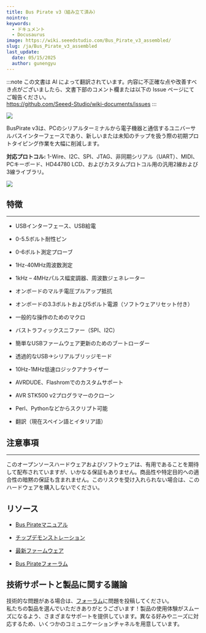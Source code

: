 ```yaml
---
title: Bus Pirate v3（組み立て済み）
nointro:
keywords:
  - ドキュメント
  - Docusaurus
image: https://wiki.seeedstudio.com/Bus_Pirate_v3_assembled/
slug: /ja/Bus_Pirate_v3_assembled
last_update:
  date: 05/15/2025
  author: gunengyu
---
```

:::note
この文書は AI によって翻訳されています。内容に不正確な点や改善すべき点がございましたら、文書下部のコメント欄または以下の Issue ページにてご報告ください。  
https://github.com/Seeed-Studio/wiki-documents/issues
:::

![](https://files.seeedstudio.com/wiki/Bus_Pirate_v3_assembled/img/Bus%20Pirate%20v3.6interface.jpg)

BusPirate v3は、PCのシリアルターミナルから電子機器と通信するユニバーサルバスインターフェースであり、新しいまたは未知のチップを扱う際の初期プロトタイピング作業を大幅に削減します。

**対応プロトコル:** 1-Wire、I2C、SPI、JTAG、非同期シリアル（UART）、MIDI、PCキーボード、HD44780 LCD、およびカスタムプロトコル用の汎用2線および3線ライブラリ。

[![](https://files.seeedstudio.com/wiki/Seeed-WiKi/docs/images/300px-Get_One_Now_Banner-ragular.png)](https://www.seeedstudio.com/bus-pirate-v3-assembled-p-609.html?cPath=174)

## 特徴
---
* USBインターフェース、USB給電

* 0-5.5ボルト耐性ピン

* 0-6ボルト測定プローブ

* 1Hz-40MHz周波数測定

* 1kHz – 4MHzパルス幅変調器、周波数ジェネレーター

* オンボードのマルチ電圧プルアップ抵抗

* オンボードの3.3ボルトおよび5ボルト電源（ソフトウェアリセット付き）

* 一般的な操作のためのマクロ

* バストラフィックスニファー（SPI、I2C）

* 簡単なUSBファームウェア更新のためのブートローダー

* 透過的なUSB-&gt;シリアルブリッジモード

* 10Hz-1MHz低速ロジックアナライザー

* AVRDUDE、Flashromでのカスタムサポート

* AVR STK500 v2プログラマーのクローン

* Perl、Pythonなどからスクリプト可能

* 翻訳（現在スペイン語とイタリア語）

## 注意事項
---
このオープンソースハードウェアおよびソフトウェアは、有用であることを期待して配布されていますが、いかなる保証もありません。商品性や特定目的への適合性の暗黙の保証も含まれません。このリスクを受け入れられない場合は、このハードウェアを購入しないでください。

## リソース

* [Bus Pirateマニュアル](http://dangerousprototypes.com/bus-pirate-manual/)

* [チップデモンストレーション](http://dangerousprototypes.com/bus-pirate-manual/#demos)

* [最新ファームウェア](http://code.google.com/p/the-bus-pirate/)

* [Bus Pirateフォーラム](http://whereisian.com/forum/index.php?board=4.0)

## 技術サポートと製品に関する議論
技術的な問題がある場合は、[フォーラム](http://forum.seeedstudio.com/)に問題を投稿してください。  
私たちの製品を選んでいただきありがとうございます！製品の使用体験がスムーズになるよう、さまざまなサポートを提供しています。異なる好みやニーズに対応するため、いくつかのコミュニケーションチャネルを用意しています。

<div class="button_tech_support_container">
<a href="https://forum.seeedstudio.com/" class="button_forum"></a> 
<a href="https://www.seeedstudio.com/contacts" class="button_email"></a>
</div>

<div class="button_tech_support_container">
<a href="https://discord.gg/eWkprNDMU7" class="button_discord"></a> 
<a href="https://github.com/Seeed-Studio/wiki-documents/discussions/69" class="button_discussion"></a>
</div>